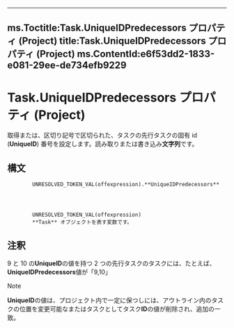 

---
ms.Toctitle:Task.UniqueIDPredecessors プロパティ (Project)
title:Task.UniqueIDPredecessors プロパティ (Project)
ms.ContentId:e6f53dd2-1833-e081-29ee-de734efb9229
---
# Task.UniqueIDPredecessors プロパティ (Project)




取得または、区切り記号で区切られた、タスクの先行タスクの固有 id (**UniqueID**) 番号を設定します。読み取りまたは書き込み**文字列**です。

## 構文

            UNRESOLVED_TOKEN_VAL(offexpression).**UniqueIDPredecessors**




            UNRESOLVED_TOKEN_VAL(offexpression)
            **Task** オブジェクトを表す変数です。



## 注釈
9 と 10 の**UniqueID**の値を持つ 2 つの先行タスクのタスクには、たとえば、 **UniqueIDPredecessors**値が「9,10」

>[!NOTE]
>**UniqueID**の値は、プロジェクト内で一定に保つしには、アウトライン内のタスクの位置を変更可能なまたはタスクとしてタスク**ID**の値が削除され、追加の一致。






